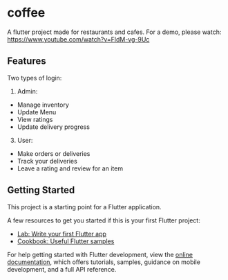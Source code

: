 # coffee

A flutter project made for restaurants and cafes.
For a demo, please watch: https://www.youtube.com/watch?v=FldM-vg-9Uc

## Features
Two types of login:
1. Admin:
  - Manage inventory
  - Update Menu
  - View ratings
  - Update delivery progress
3. User:
  - Make orders or deliveries
  - Track your deliveries
  - Leave a rating and review for an item

## Getting Started

This project is a starting point for a Flutter application.

A few resources to get you started if this is your first Flutter project:

- [Lab: Write your first Flutter app](https://docs.flutter.dev/get-started/codelab)
- [Cookbook: Useful Flutter samples](https://docs.flutter.dev/cookbook)

For help getting started with Flutter development, view the
[online documentation](https://docs.flutter.dev/), which offers tutorials,
samples, guidance on mobile development, and a full API reference.

